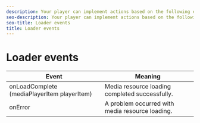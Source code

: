 ```yaml
---
description: Your player can implement actions based on the following events:
seo-description: Your player can implement actions based on the following events:
seo-title: Loader events
title: Loader events
---
```


# Loader events

<table frame="all" colsep="1" rowsep="1" id="table_717F608B4AEF4DD7AE7CEBE12B94E2D5"> 
 <tgroup cols="2" colsep="1" rowsep="1" class="FormatA"> 
  <colspec colnum="1" colname="1" colwidth="41*" /> 
  <colspec colnum="2" colname="2" colwidth="59*" /> 
  <thead> 
   <tr rowsep="1"> 
    <th colname="1" class="entry">Event </th> 
    <th colname="2" class="entry">Meaning </th> 
   </tr>
  </thead> 
  <tbody> 
   <tr rowsep="1"> 
    <td colname="1"><span class="codeph">onLoadComplete (mediaPlayerItem playerItem)</span></td> 
    <td colname="2">Media resource loading completed successfully. </td> 
   </tr> 
   <tr rowsep="1"> 
    <td colname="1"><span class="codeph">onError</span> </td> 
    <td colname="2">A problem occurred with media resource loading. </td> 
   </tr> 
  </tbody> 
 </tgroup> 
</table>

